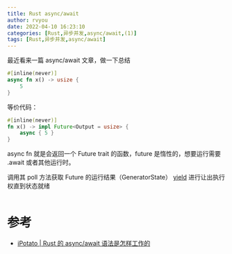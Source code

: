 ```yaml
---
title: Rust async/await
author: rvyou
date: 2022-04-10 16:23:10
categories: [Rust,异步并发,async/await,(1)]
tags: [Rust,异步并发,async/await]
---
```


最近看来一篇 async/await 文章，做一下总结

```rust
#[inline(never)]
async fn x() -> usize {
    5
}
```

等价代码：

```rust
#[inline(never)]
fn x() -> impl Future<Output = usize> {
    async { 5 }
}
```

async fn 就是会返回一个 Future trait 的函数，future 是惰性的，想要运行需要 .await 或者其他运行时。

调用其 poll 方法获取 Future 的运行结果（GeneratorState） [yield](https://github.com/rust-lang/rust/blob/42313dd29b3edb0ab453a0d43d12876ec7e48ce0/library/core/src/ops/generator.rs#L70) 进行让出执行权直到状态就绪

```rust

```

# 参考

- [iPotato | Rust 的 async/await 语法是怎样工作的](https://ipotato.me/article/70)
